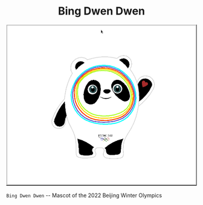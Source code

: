 <div align="center">
	<h1> Bing Dwen Dwen </h1>
	<img src="./image/bing-dwen-dwen.png" alt="Bing Dwen Dwen"/>	
</div>

`Bing Dwen Dwen` -- Mascot of the 2022 Beijing Winter Olympics
